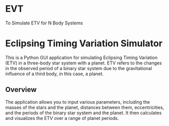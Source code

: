 # EVT
To Simulate ETV for N Body Systems
# Eclipsing Timing Variation Simulator

This is a Python GUI application for simulating Eclipsing Timing Variation (ETV) in a three-body star system with a planet. ETV refers to the changes in the observed period of a binary star system due to the gravitational influence of a third body, in this case, a planet.

## Overview

The application allows you to input various parameters, including the masses of the stars and the planet, distances between them, eccentricities, and the periods of the binary star system and the planet. It then calculates and visualizes the ETV over a range of planet periods.
